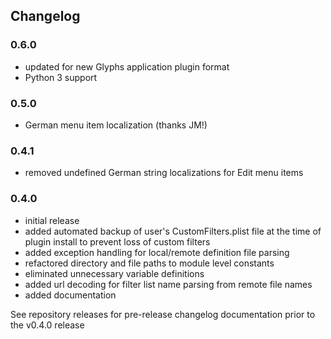 ## Changelog

### 0.6.0

- updated for new Glyphs application plugin format
- Python 3 support

### 0.5.0

- German menu item localization (thanks JM!)

### 0.4.1

- removed undefined German string localizations for Edit menu items

### 0.4.0

- initial release
- added automated backup of user's CustomFilters.plist file at the time of plugin install to prevent loss of custom filters
- added exception handling for local/remote definition file parsing
- refactored directory and file paths to module level constants
- eliminated unnecessary variable definitions
- added url decoding for filter list name parsing from remote file names
- added documentation

See repository releases for pre-release changelog documentation prior to the v0.4.0 release
